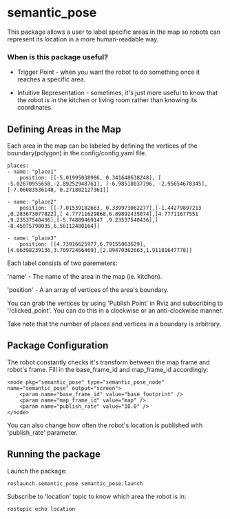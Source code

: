 # semantic_pose

This package allows a user to label specific areas in the map so robots can represent its location in a more human-readable way.

### When is this package useful?
- Trigger Point - when you want the robot to do something once it reaches a specific area.

- Intuitive Representation - sometimes, it's just more useful to know that the robot is in the kitchen or living room rather than knowing its coordinates.

## Defining Areas in the Map

Each area in the map can be labeled by defining the vertices of the boundary(polygon) in the config/config.yaml file.


    places:
    - name: "place1"
        position: [[-5.01995038986, 0.341648638248], [ -5.02670955658,-2.89252948761], [-6.98518037796, -2.95654678345], [-7.06083536148, 0.271802127361]]

    - name: "place2"
        position: [[-7.01539182663, 0.339973062277],[-1.44279897213 ,0.283673077822],[ 4.77711629868,6.89892435074],[4.77711677551 ,9.23537540436],[-5.74889469147 ,9.23537540436],[ -8.45075798035,6.56112480164]]

    - name: "place3"
        position: [[4.73916625977,6.79155063629],[4.66398239136,3.70972466469],[2.89470362663,1.91181647778]]



Each label consists of two paremeters:

'name' - The name of the area in the map (ie. kitchen).

'position' - A an array of vertices of the area's boundary.

You can grab the vertices by using 'Publish Point' in Rviz and subscribing to '/clicked_point'. You can do this in a clockwise or an anti-clockwise manner.

Take note that the number of places and vertices in a boundary is arbitrary.

## Package Configuration

The robot constantly checks it's transform between the map frame and robot's frame. Fill in the base_frame_id and map_frame_id accordingly:

    <node pkg="semantic_pose" type="semantic_pose_node" name="semantic_pose" output="screen">
        <param name="base_frame_id" value="base_footprint" />
        <param name="map_frame_id" value="map" />
        <param name="publish_rate" value="10.0" />
    </node>

You can also change how often the robot's location is published with 'publish_rate' parameter.

## Running the package

Launch the package:

    roslaunch semantic_pose semantic_pose.launch

Subscribe to 'location' topic to know which area the robot is in:

    rostopic echo location













